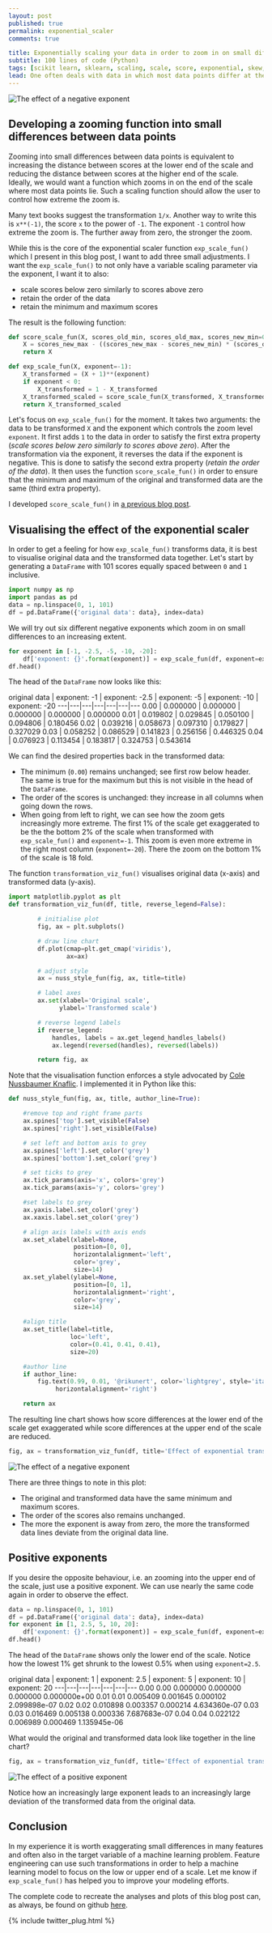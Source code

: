 ```yaml
---
layout: post
published: true
permalink: exponential_scaler
comments: true

title: Exponentially scaling your data in order to zoom in on small differences
subtitle: 100 lines of code (Python)
tags: [scikit learn, sklearn, scaling, scale, score, exponential, skew, MinMaxScaler, data science, python]
lead: One often deals with data in which most data points differ at the lower end of the scale. Take conversion rate. Most customers show a very low conversion rate. Only very few "super shoppers" spend a lot of money at a business. Therefore, it is often interesting to zoom in on the area of a scale where most data points show small differences. In this blog post I present an exponential scaler which does exactly that. It zooms in on the lower or higher end of the scale in order to focus a machine learning model on the differences that count the most.
---
```


![The effect of a negative exponent](https://raw.githubusercontent.com/rikunert/exponential_scaler/master/expo_viz_neg.png "The effect of a negative exponent: small differences get exaggerated")

<!--excerpt-->

## Developing a zooming function into small differences between data points

Zooming into small differences between data points is equivalent to increasing the distance between scores at the lower end of the scale and reducing the distance between scores at the higher end of the scale.
Ideally, we would want a function which zooms in on the end of the scale where most data points lie.
Such a scaling function should allow the user to control how extreme the zoom is.

Many text books suggest the transformation `1/x`.
Another way to write this is `x**(-1)`, the score `x` to the power of `-1`.
The exponent `-1` control how extreme the zoom is. The further away from zero, the stronger the zoom.

While this is the core of the exponential scaler function `exp_scale_fun()` which I present in this blog post, I want to add three small adjustments.
I want the `exp_scale_fun()` to not only have a variable scaling parameter via the exponent, I want it to also:
* scale scores below zero similarly to scores above zero
* retain the order of the data
* retain the minimum and maximum scores

The result is the following function:

```python
def score_scale_fun(X, scores_old_min, scores_old_max, scores_new_min=0, scores_new_max=1):
    X = scores_new_max - ((scores_new_max - scores_new_min) * (scores_old_max - X) / (scores_old_max - scores_old_min))
    return X

def exp_scale_fun(X, exponent=-1):
    X_transformed = (X + 1)**(exponent)
    if exponent < 0:
        X_transformed = 1 - X_transformed
    X_transformed_scaled = score_scale_fun(X_transformed, X_transformed.min(), X_transformed.max(), X.min(), X.max())
    return X_transformed_scaled
```

Let's focus on `exp_scale_fun()` for the moment. It takes two arguments: the data to be transformed `X` and the exponent which controls the zoom level `exponent`.
It first adds `1` to the data in order to satisfy the first extra property (_scale scores below zero similarly to scores above zero_).
After the transformation via the exponent, it reverses the data if the exponent is negative. This is done to satisfy the second extra property (_retain the order of the data_).
It then uses the function `score_scale_fun()` in order to ensure that the minimum and maximum of the original and transformed data are the same (third extra property).

I developed `score_scale_fun()` in [a previous blog post](http://rikunert.com/score_scaler).

## Visualising the effect of the exponential scaler

In order to get a feeling for how `exp_scale_fun()` transforms data, it is best to visualise original data and the transformed data together.
Let's start by generating a `DataFrame` with 101 scores equally spaced between `0` and `1` inclusive.

```python
import numpy as np
import pandas as pd
data = np.linspace(0, 1, 101)
df = pd.DataFrame({'original data': data}, index=data)
```

We will try out six different negative exponents which zoom in on small differences to an increasing extent.

```python
for exponent in [-1, -2.5, -5, -10, -20]:
    df['exponent: {}'.format(exponent)] = exp_scale_fun(df, exponent=exponent).iloc[:, 0]
df.head()
```

The head of the `DataFrame` now looks like this:

original data |	exponent: -1 |	exponent: -2.5 |	exponent: -5 |	exponent: -10 |	exponent: -20
---|---|---|---|---|---|---
0.00 |	0.000000 |	0.000000 |	0.000000 |	0.000000 |	0.000000
0.01 |	0.019802 |	0.029845 |	0.050100 |	0.094806 |	0.180456
0.02 |	0.039216 |	0.058673 |	0.097310 |	0.179827 |	0.327029
0.03 |	0.058252 |	0.086529 |	0.141823 |	0.256156 |	0.446325
0.04 |	0.076923 |	0.113454 |	0.183817 |	0.324753 |	0.543614

We can find the desired properties back in the transformed data:
* The minimum (`0.00`) remains unchanged; see first row below header. The same is true for the maximum but this is not visible in the head of the `DataFrame`.
* The order of the scores is unchanged: they increase in all columns when going down the rows.
* When going from left to right, we can see how the zoom gets increasingly more extreme. The first 1% of the scale get exaggerated to be the the bottom 2% of the scale when transformed with `exp_scale_fun()` and `exponent=-1`. This zoom is even more extreme in the right most column (`exponent=-20`). There the zoom on the bottom 1% of the scale is 18 fold.

The function `transformation_viz_fun()` visualises original data (x-axis) and transformed data (y-axis).

```python
import matplotlib.pyplot as plt
def transformation_viz_fun(df, title, reverse_legend=False):

        # initialise plot
        fig, ax = plt.subplots()

        # draw line chart
        df.plot(cmap=plt.get_cmap('viridis'),
                ax=ax)

        # adjust style
        ax = nuss_style_fun(fig, ax, title=title)

        # label axes
        ax.set(xlabel='Original scale',
              ylabel='Transformed scale')

        # reverse legend labels
        if reverse_legend:
            handles, labels = ax.get_legend_handles_labels()
            ax.legend(reversed(handles), reversed(labels))

        return fig, ax
```

Note that the visualisation function enforces a style advocated by [Cole Nussbaumer Knaflic](http://www.storytellingwithdata.com/).
I implemented it in Python like this:

```python
def nuss_style_fun(fig, ax, title, author_line=True):

    #remove top and right frame parts
    ax.spines['top'].set_visible(False)
    ax.spines['right'].set_visible(False)

    # set left and bottom axis to grey
    ax.spines['left'].set_color('grey')
    ax.spines['bottom'].set_color('grey')

    # set ticks to grey
    ax.tick_params(axis='x', colors='grey')
    ax.tick_params(axis='y', colors='grey')

    #set labels to grey
    ax.yaxis.label.set_color('grey')
    ax.xaxis.label.set_color('grey')

    # align axis labels with axis ends
    ax.set_xlabel(xlabel=None,
                  position=[0, 0],
                  horizontalalignment='left',
                  color='grey',
                  size=14)
    ax.set_ylabel(ylabel=None,
                  position=[0, 1],
                  horizontalalignment='right',
                  color='grey',
                  size=14)

    #align title
    ax.set_title(label=title,
                 loc='left',
                 color=(0.41, 0.41, 0.41),
                 size=20)

    #author line
    if author_line:
        fig.text(0.99, 0.01, '@rikunert', color='lightgrey', style='italic',
             horizontalalignment='right')

    return ax
```

The resulting line chart shows how score differences at the lower end of the scale get exaggerated while score differences at the upper end of the scale are reduced.

```python
fig, ax = transformation_viz_fun(df, title='Effect of exponential transformation\nwith negative exponent', reverse_legend=True)
```

![The effect of a negative exponent](https://raw.githubusercontent.com/rikunert/exponential_scaler/master/expo_viz_neg.png "The effect of a negative exponent: small differences get exaggerated")

There are three things to note in this plot:
* The original and transformed data have the same minimum and maximum scores.
* The order of the scores also remains unchanged.
* The more the exponent is away from zero, the more the transformed data lines deviate from the original data line.

## Positive exponents

If you desire the opposite behaviour, i.e. an zooming into the upper end of the scale, just use a positive exponent.
We can use nearly the same code again in order to observe the effect.

```python
data = np.linspace(0, 1, 101)
df = pd.DataFrame({'original data': data}, index=data)
for exponent in [1, 2.5, 5, 10, 20]:
    df['exponent: {}'.format(exponent)] = exp_scale_fun(df, exponent=exponent).iloc[:, 0]
df.head()
```

The head of the `DataFrame` shows only the lower end of the scale.
Notice how the lowest 1% get shrunk to the lowest 0.5% when using `exponent=2.5`.

original data |	exponent: 1 |	exponent: 2.5 |	exponent: 5 |	exponent: 10 |	exponent: 20
---|---|---|---|---|---|---
0.00 	0.00 	0.000000 	0.000000 	0.000000 	0.000000e+00
0.01 	0.01 	0.005409 	0.001645 	0.000102 	2.099898e-07
0.02 	0.02 	0.010898 	0.003357 	0.000214 	4.634360e-07
0.03 	0.03 	0.016469 	0.005138 	0.000336 	7.687683e-07
0.04 	0.04 	0.022122 	0.006989 	0.000469 	1.135945e-06

What would the original and transformed data look like together in the line chart?

```python
fig, ax = transformation_viz_fun(df, title='Effect of exponential transformation\nwith positive exponent', reverse_legend=False)
```

![The effect of a positive exponent](https://raw.githubusercontent.com/rikunert/exponential_scaler/master/expo_viz_pos.png "The effect of a positive exponent: large differences get exaggerated")

Notice how an increasingly large exponent leads to an increasingly large deviation of the transformed data from the original data.

## Conclusion

In my experience it is worth exaggerating small differences in many features and often also in the target variable of a machine learning problem.
Feature engineering can use such transformations in order to help a machine learning model to focus on the low or upper end of a scale.
Let me know if `exp_scale_fun()` has helped you to improve your modeling efforts.

The complete code to recreate the analyses and plots of this blog post can, as always, be found on github [here](https://github.com/rikunert/exponential_scaler).

{% include twitter_plug.html %}
